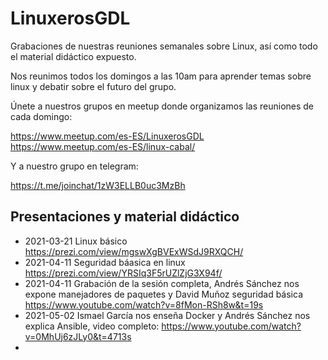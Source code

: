 # LinuxerosGDL
Grabaciones de nuestras reuniones semanales sobre Linux, así como todo el material didáctico expuesto.

Nos reunimos todos los domingos a las 10am para aprender temas sobre linux y debatir sobre el futuro del grupo.

Únete a nuestros grupos en meetup donde organizamos las reuniones de cada domingo:

https://www.meetup.com/es-ES/LinuxerosGDL
https://www.meetup.com/es-ES/linux-cabal/

Y a nuestro grupo en telegram:

https://t.me/joinchat/1zW3ELLB0uc3MzBh

## Presentaciones y material didáctico
* 2021-03-21 Linux básico https://prezi.com/view/mgswXgBVExWSdJ9RXQCH/
* 2021-04-11 Seguridad báasica en linux https://prezi.com/view/YRSIq3F5rUZlZjG3X94f/
* 2021-04-11 Grabación de la sesión completa, Andrés Sánchez nos expone manejadores de paquetes y David Muñoz seguridad básica https://www.youtube.com/watch?v=8fMon-RSh8w&t=19s
* 2021-05-02 Ismael García nos enseña Docker y Andrés Sánchez nos explica Ansible, video completo: https://www.youtube.com/watch?v=0MhUj6zJLy0&t=4713s
* 


